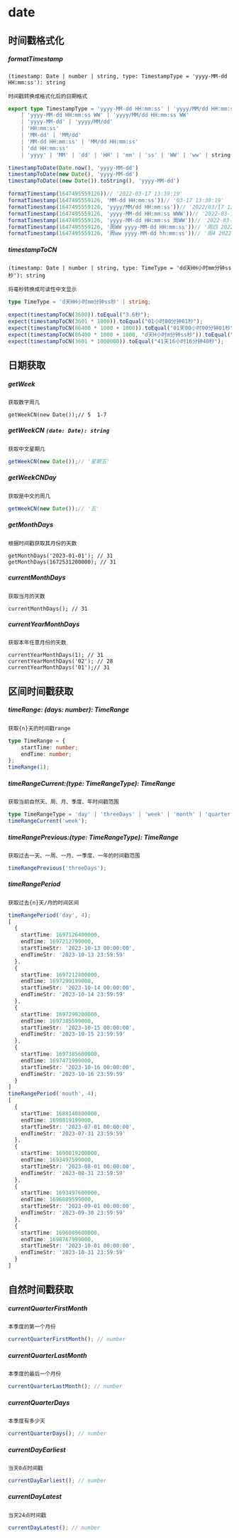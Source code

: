 

# date

## 时间戳格式化

##### formatTimestamp 

`(timestamp: Date | number | string, type: TimestampType = 'yyyy-MM-dd HH:mm:ss'): string`

`时间戳转换成格式化后的日期格式`

```typescript
export type TimestampType = 'yyyy-MM-dd HH:mm:ss' | 'yyyy/MM/dd HH:mm:ss'
    | 'yyyy-MM-dd HH:mm:ss WW' | 'yyyy/MM/dd HH:mm:ss WW'
    | 'yyyy-MM-dd' | 'yyyy/MM/dd'
    | 'HH:mm:ss'
    | 'MM-dd' | 'MM/dd'
    | 'MM-dd HH:mm:ss' | 'MM/dd HH:mm:ss'
    | 'dd HH:mm:ss'
    | 'yyyy' | 'MM' | 'dd' | 'HH' | 'mm' | 'ss' | 'WW' | 'ww' | string

timestampToDate(Date.now(), 'yyyy-MM-dd')
timestampToDate(new Date(), 'yyyy-MM-dd')
timestampToDate((new Date()).toString(), 'yyyy-MM-dd')

formatTimestamp(1647495559126))// '2022-03-17 13:39:19'
formatTimestamp(1647495559126, 'MM-dd HH:mm:ss'))// '03-17 13:39:19'
formatTimestamp(1647495559126, 'yyyy/MM/dd HH:mm:ss'))// '2022/03/17 13:39:19'
formatTimestamp(1647495559126, 'yyyy-MM-dd HH:mm:ss WWW'))// '2022-03-17 13:39:19 星期四'
formatTimestamp(1647495559126, 'yyyy-MM-dd HH:mm:ss 周WW'))// '2022-03-17 13:39:19 周四'
formatTimestamp(1647495559126, '周WW yyyy-MM-dd HH:mm:ss'))// '周四 2022-03-17 13:39:19'
formatTimestamp(1647495559126, '周ww yyyy-MM-dd hh:mm:ss'))// '周4 2022-03-17 01:39:19'
```

##### timestampToCN

`(timestamp: Date | number | string, type: TimeType = 'dd天HH小时mm分钟ss秒'): string`

`将毫秒转换成可读性中文显示`

```typescript
type TimeType = 'd天HH小时mm分钟ss秒' | string;

expect(timestampToCN(3600)).toEqual("3.6秒");
expect(timestampToCN(3601 * 1000)).toEqual("01小时00分钟01秒");
expect(timestampToCN(86400 * 1000 + 1000)).toEqual("01天00小时00分钟01秒");
expect(timestampToCN(86400 * 1000 + 1000, "d天H小时m分钟ss秒")).toEqual("1天0小时0分钟01秒");
expect(timestampToCN(3601 * 1000000)).toEqual("41天16小时16分钟40秒");
```

## 日期获取

##### getWeek

`获取数字周几`

```ty
getWeekCN(new Date());// 5  1-7
```

##### getWeekCN `(date: Date): string`

`获取中文星期几`

```typescript
getWeekCN(new Date());// '星期五'
```

##### getWeekCNDay

`获取是中文的周几`

```typescript
getWeekCN(new Date());// '五'
```

##### getMonthDays

`根据时间戳获取其月份的天数`

```tsx
getMonthDays('2023-01-01'); // 31
getMonthDays(1672531200000); // 31
```

##### currentMonthDays

`获取当月的天数`

```tsx
currentMonthDays(); // 31
```

##### currentYearMonthDays

`获取本年任意月份的天数`

```tsx
currentYearMonthDays(1); // 31
currentYearMonthDays('02'); // 28
currentYearMonthDays('01');// 31
```

## 区间时间戳获取

##### timeRange: (days: number): TimeRange

`获取{n}天的时间戳range`

```typescript
type TimeRange = {
	startTime: number;
	endTime: number;
};
timeRange(1);
```

##### timeRangeCurrent:(type: TimeRangeType): TimeRange

`获取当前自然天、周、月、季度、年时间戳范围`

```typescript
type TimeRangeType = 'day' | 'threeDays' | 'week' | 'month' | 'quarter' | 'year';
timeRangeCurrent('week');
```

##### timeRangePrevious:(type: TimeRangeType): TimeRange

`获取过去一天、一周、一月、一季度、一年的时间戳范围`

```typescript
timeRangePrevious('threeDays');
```

##### timeRangePeriod

`获取过去{n}天/月的时间区间`

```typescript
timeRangePeriod('day', 4);
[
  {
    startTime: 1697126400000,
    endTime: 1697212799000,
    startTimeStr: '2023-10-13 00:00:00',
    endTimeStr: '2023-10-13 23:59:59'
  },
  {
    startTime: 1697212800000,
    endTime: 1697299199000,
    startTimeStr: '2023-10-14 00:00:00',
    endTimeStr: '2023-10-14 23:59:59'
  },
  {
    startTime: 1697299200000,
    endTime: 1697385599000,
    startTimeStr: '2023-10-15 00:00:00',
    endTimeStr: '2023-10-15 23:59:59'
  },
  {
    startTime: 1697385600000,
    endTime: 1697471999000,
    startTimeStr: '2023-10-16 00:00:00',
    endTimeStr: '2023-10-16 23:59:59'
  }
]
timeRangePeriod('mouth', 4);
[
  {
    startTime: 1688140800000,
    endTime: 1690819199000,
    startTimeStr: '2023-07-01 00:00:00',
    endTimeStr: '2023-07-31 23:59:59'
  },
  {
    startTime: 1690819200000,
    endTime: 1693497599000,
    startTimeStr: '2023-08-01 00:00:00',
    endTimeStr: '2023-08-31 23:59:59'
  },
  {
    startTime: 1693497600000,
    endTime: 1696089599000,
    startTimeStr: '2023-09-01 00:00:00',
    endTimeStr: '2023-09-30 23:59:59'
  },
  {
    startTime: 1696089600000,
    endTime: 1698767999000,
    startTimeStr: '2023-10-01 00:00:00',
    endTimeStr: '2023-10-31 23:59:59'
  }
]
```

## 自然时间戳获取

##### currentQuarterFirstMonth

`本季度的第一个月份`

```typescript
currentQuarterFirstMonth(); // number
```

##### currentQuarterLastMonth

`本季度的最后一个月份`

```typescript
currentQuarterLastMonth(); // number
```

##### currentQuarterDays

`本季度有多少天`

```typescript
currentQuarterDays(); // number
```

##### currentDayEarliest

`当天0点时间戳`

```typescript
currentDayEarliest(); // number
```

##### currentDayLatest

`当天24点时间戳`

```typescript
currentDayLatest(); // number
```

